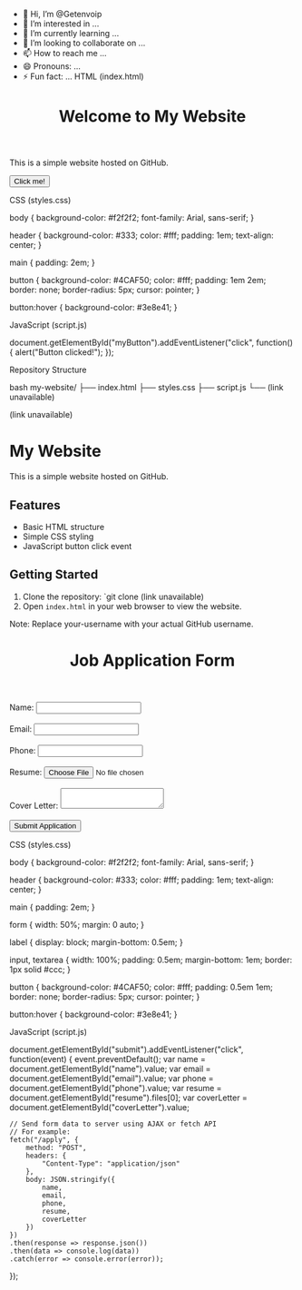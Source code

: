 - 👋 Hi, I’m @Getenvoip
- 👀 I’m interested in ...
- 🌱 I’m currently learning ...
- 💞️ I’m looking to collaborate on ...
- 📫 How to reach me ...
- 😄 Pronouns: ...
- ⚡ Fun fact: ...
HTML (index.html)

<!DOCTYPE html>
<html lang="en">
<head>
	<meta charset="UTF-8">
	<meta name="viewport" content="width=device-width, initial-scale=1.0">
	<title>My Website</title>
	<link rel="stylesheet" href="styles.css">
</head>
<body>
	<header>
		<h1>Welcome to My Website</h1>
	</header>
	<main>
		<p>This is a simple website hosted on GitHub.</p>
		<button id="myButton">Click me!</button>
	</main>
	<script src="script.js"></script>
</body>
</html>


CSS (styles.css)

body {
	background-color: #f2f2f2;
	font-family: Arial, sans-serif;
}

header {
	background-color: #333;
	color: #fff;
	padding: 1em;
	text-align: center;
}

main {
	padding: 2em;
}

button {
	background-color: #4CAF50;
	color: #fff;
	padding: 1em 2em;
	border: none;
	border-radius: 5px;
	cursor: pointer;
}

button:hover {
	background-color: #3e8e41;
}


JavaScript (script.js)

document.getElementById("myButton").addEventListener("click", function() {
	alert("Button clicked!");
});


Repository Structure

bash
my-website/
├── index.html
├── styles.css
├── script.js
└── (link unavailable)


(link unavailable)

# My Website

This is a simple website hosted on GitHub.

## Features

* Basic HTML structure
* Simple CSS styling
* JavaScript button click event

## Getting Started

1. Clone the repository: `git clone (link unavailable)
2. Open `index.html` in your web browser to view the website.


Note: Replace your-username with your actual GitHub username.
<!---
Getenvoip/Getenvoip is a ✨ special ✨ repository because its `README.md` (this file) appears on your GitHub profile.
You can click the Preview link to take a look at your changes.
--->
<!DOCTYPE html>
<html lang="en">
<head>
	<meta charset="UTF-8">
	<meta name="viewport" content="width=device-width, initial-scale=1.0">
	<title>Job Application Form</title>
	<link rel="stylesheet" href="styles.css">
</head>
<body>
	<header>
		<h1>Job Application Form</h1>
	</header>
	<main>
		<form id="jobApplicationForm">
			<label for="name">Name:</label>
			<input type="text" id="name" name="name"><br><br>
			<label for="email">Email:</label>
			<input type="email" id="email" name="email"><br><br>
			<label for="phone">Phone:</label>
			<input type="tel" id="phone" name="phone"><br><br>
			<label for="resume">Resume:</label>
			<input type="file" id="resume" name="resume"><br><br>
			<label for="coverLetter">Cover Letter:</label>
			<textarea id="coverLetter" name="coverLetter"></textarea><br><br>
			<button id="submit">Submit Application</button>
		</form>
	</main>
	<script src="script.js"></script>
</body>
</html>


CSS (styles.css)

body {
	background-color: #f2f2f2;
	font-family: Arial, sans-serif;
}

header {
	background-color: #333;
	color: #fff;
	padding: 1em;
	text-align: center;
}

main {
	padding: 2em;
}

form {
	width: 50%;
	margin: 0 auto;
}

label {
	display: block;
	margin-bottom: 0.5em;
}

input, textarea {
	width: 100%;
	padding: 0.5em;
	margin-bottom: 1em;
	border: 1px solid #ccc;
}

button {
	background-color: #4CAF50;
	color: #fff;
	padding: 0.5em 1em;
	border: none;
	border-radius: 5px;
	cursor: pointer;
}

button:hover {
	background-color: #3e8e41;
}


JavaScript (script.js)

document.getElementById("submit").addEventListener("click", function(event) {
	event.preventDefault();
	var name = document.getElementById("name").value;
	var email = document.getElementById("email").value;
	var phone = document.getElementById("phone").value;
	var resume = document.getElementById("resume").files[0];
	var coverLetter = document.getElementById("coverLetter").value;
	
	// Send form data to server using AJAX or fetch API
	// For example:
	fetch("/apply", {
		method: "POST",
		headers: {
			"Content-Type": "application/json"
		},
		body: JSON.stringify({
			name,
			email,
			phone,
			resume,
			coverLetter
		})
	})
	.then(response => response.json())
	.then(data => console.log(data))
	.catch(error => console.error(error));
});
<doc mail.intn>
<float>
